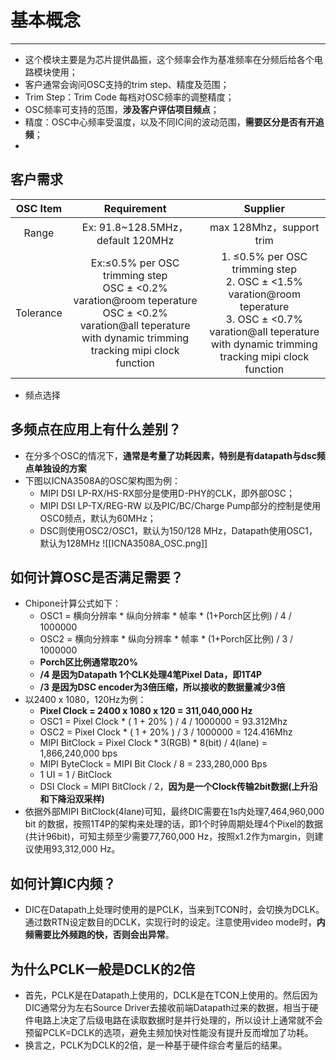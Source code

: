  # 基本概念
---
- 这个模块主要是为芯片提供晶振，这个频率会作为基准频率在分频后给各个电路模块使用；
- 客户通常会询问OSC支持的trim step、精度及范围；
- Trim Step：Trim Code 每档对OSC频率的调整精度；
- OSC频率可支持的范围，**涉及客户评估项目频点**；
- 精度：OSC中心频率受温度，以及不同IC间的波动范围，**需要区分是否有开追频**；
- 
## 客户需求

| **OSC Item** |                                                                         **Requirement**                                                                          |                                                                              **Supplier**                                                                              |
| :----------: | :--------------------------------------------------------------------------------------------------------------------------------------------------------------: | :--------------------------------------------------------------------------------------------------------------------------------------------------------------------: |
|    Range     |                                                                 Ex: 91.8~128.5MHz，default 120MHz                                                                 |                                                                        max 128Mhz，support trim                                                                         |
|  Tolerance   | Ex:≤0.5% per OSC trimming step<br>OSC ± <0.2% varation@room teperature<br>OSC ± <0.2% varation@all teperature with dynamic trimming tracking mipi clock function | 1. ≤0.5% per OSC trimming step<br>2. OSC ± <1.5% varation@room teperature<br>3. OSC ± <0.7% varation@all teperature with dynamic trimming tracking mipi clock function |
- 频点选择

## 多频点在应用上有什么差别？

- 在分多个OSC的情况下，**通常是考量了功耗因素，特别是有datapath与dsc频点单独设的方案**
- 下图以ICNA3508A的OSC架构图为例：
	- MIPI DSI LP-RX/HS-RX部分是使用D-PHY的CLK，即外部OSC；
	- MIPI DSI LP-TX/REG-RW 以及PIC/BC/Charge Pump部分的控制是使用OSC0频点，默认为60MHz；
	- DSC则使用OSC2/OSC1，默认为150/128 MHz，Datapath使用OSC1，默认为128MHz
![[ICNA3508A_OSC.png]]
## 如何计算OSC是否满足需要？

- Chipone计算公式如下：
	- OSC1 = 横向分辨率 * 纵向分辨率 * 帧率 * (1+Porch区比例) / 4 / 1000000
	- OSC2 = 横向分辨率 * 纵向分辨率 * 帧率 * (1+Porch区比例) / 3 / 1000000
	- **Porch区比例通常取20%**
	- **/4 是因为Datapath 1个CLK处理4笔Pixel Data，即1T4P**
	- **/3 是因为DSC encoder为3倍压缩，所以接收的数据量减少3倍**
- 以2400 x 1080，120Hz为例：
	- **Pixel Clock = 2400 x 1080 x 120 = 311,040,000 Hz**
	- OSC1 = Pixel Clock * ( 1 + 20% ) / 4 / 1000000 = 93.312Mhz
	- OSC2 = Pixel Clock * ( 1 + 20% ) / 3 / 1000000 = 124.416Mhz
	- MIPI BitClock = Pixel Clock * 3(RGB) * 8(bit) / 4(lane) = 1,866,240,000 bps
	- MIPI ByteClock = MIPI Bit Clock / 8 = 233,280,000 Bps
	- 1 UI = 1 / BitClock
	- DSI Clock = MIPI BitClock / 2，**因为是一个Clock传输2bit数据(上升沿和下降沿双采样)**
- 依据外部MIPI BitClock(4lane)可知，最终DIC需要在1s内处理7,464,960,000 bit 的数据，按照1T4P的架构来处理的话，即1个时钟周期处理4个Pixel的数据(共计96bit)，可知主频至少需要77,760,000 Hz，按照x1.2作为margin，则建议使用93,312,000 Hz。

## 如何计算IC内频？

- DIC在Datapath上处理时使用的是PCLK，当来到TCON时，会切换为DCLK。通过数RTN设定数目的DCLK，实现行时的设定。注意使用video mode时，**内频需要比外频跑的快，否则会出异常**。


## 为什么PCLK一般是DCLK的2倍

- 首先，PCLK是在Datapath上使用的，DCLK是在TCON上使用的。然后因为DIC通常分为左右Source Driver去接收前端Datapath过来的数据，相当于硬件电路上决定了后级电路在读取数据时是并行处理的，所以设计上通常就不会预留PCLK=DCLK的选项，避免主频加快对性能没有提升反而增加了功耗。
- 换言之，PCLK为DCLK的2倍，是一种基于硬件综合考量后的结果。